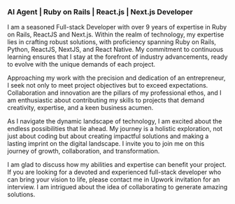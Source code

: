 ### AI Agent | Ruby on Rails | React.js | Next.js Developer 

I am a seasoned Full-stack Developer with over 9 years of expertise in Ruby on Rails, ReactJS and Next.js. Within the realm of technology, my expertise lies in crafting robust solutions, with proficiency spanning Ruby on Rails, Python, ReactJS, NextJS, and React Native. My commitment to continuous learning ensures that I stay at the forefront of industry advancements, ready to evolve with the unique demands of each project.

Approaching my work with the precision and dedication of an entrepreneur, I seek not only to meet project objectives but to exceed expectations. Collaboration and innovation are the pillars of my professional ethos, and I am enthusiastic about contributing my skills to projects that demand creativity, expertise, and a keen business acumen.

As I navigate the dynamic landscape of technology, I am excited about the endless possibilities that lie ahead. My journey is a holistic exploration, not just about coding but about creating impactful solutions and making a lasting imprint on the digital landscape. I invite you to join me on this journey of growth, collaboration, and transformation.

I am glad to discuss how my abilities and expertise can benefit your project. If you are looking for a devoted and experienced full-stack developer who can bring your vision to life, please contact me in Upwork invitation for an interview. I am intrigued about the idea of collaborating to generate amazing solutions.
